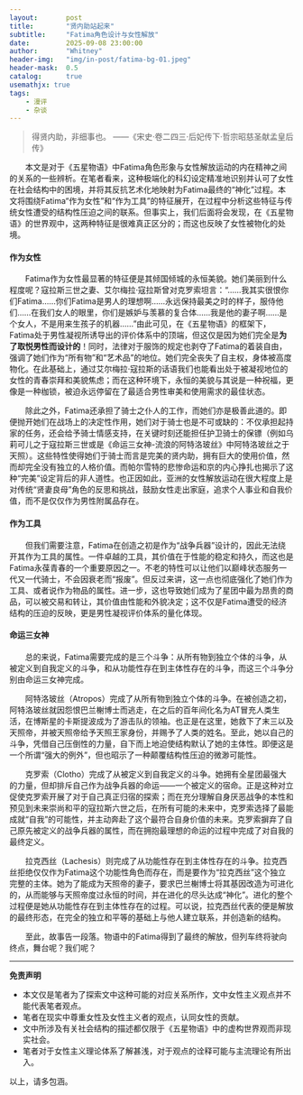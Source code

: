 ```yaml
---
layout:       post
title:        "贤内助站起来"
subtitle:     "Fatima角色设计与女性解放"
date:         2025-09-08 23:00:00
author:       "Whitney"
header-img:   "img/in-post/fatima-bg-01.jpeg"
header-mask:  0.5
catalog:      true
usemathjx: true
tags:
    - 漫评
    - 杂谈
---
```


>得贤内助，非细事也。 ——《宋史·卷二四三·后妃传下·哲宗昭慈圣献孟皇后传》

&emsp;&emsp;本文是对于《五星物语》中Fatima角色形象与女性解放运动的内在精神之间的关系的一些辨析。在笔者看来，这种极端化的科幻设定精准地识别并认可了女性在社会结构中的困境，并将其反抗艺术化地映射为Fatima最终的“神化”过程。本文将围绕Fatima“作为女性”和“作为工具”的特征展开，在过程中分析这些特征与传统女性遭受的结构性压迫之间的联系。但事实上，我们后面将会发现，在《五星物语》的世界观中，这两种特征是很难真正区分的；而这也反映了女性被物化的处境。

#### 作为女性
&emsp;&emsp;Fatima作为女性最显著的特征便是其倾国倾城的永恒美貌。她们美丽到什么程度呢？寇拉斯三世之妻、艾尔梅拉·寇拉斯曾对克罗索坦言：“……我其实很恨你们Fatima……你们Fatima是男人的理想啊……永远保持最美之时的样子，服侍他们……在我们女人的眼里，你们是嫉妒与羡慕的复合体……我是他的妻子啊……是个女人，不是用来生孩子的机器……”由此可见，在《五星物语》的框架下，Fatima处于男性凝视所诱导出的评价体系中的顶端，但这仅是因为她们完全是**为了取悦男性而设计的**！同时，法律对于服饰的规定也剥夺了Fatima的着装自由，强调了她们作为“所有物”和“艺术品”的地位。她们完全丧失了自主权，身体被高度物化。在此基础上，通过艾尔梅拉·寇拉斯的话语我们也能看出处于被凝视地位的女性的青春崇拜和美貌焦虑；而在这种环境下，永恒的美貌与其说是一种祝福，更像是一种枷锁，被迫永远停留在了最适合男性审美和使用需求的最佳状态。

&emsp;&emsp;除此之外，Fatima还承担了骑士之仆人的工作，而她们亦是极善此道的。即便抛开她们在战场上的决定性作用，她们对于骑士也是不可或缺的：不仅承担起持家的任务，还会给予骑士情感支持，在关键时刻还能担任护卫骑士的保镖（例如乌莉可儿之于寇拉斯三世或是《命运三女神-流浪的阿特洛玻丝》中阿特洛玻丝之于天照）。这些特性使得她们于骑士而言是完美的贤内助，拥有巨大的使用价值，然而却完全没有独立的人格价值。而帕尔雪特的悲惨命运和京的内心挣扎也揭示了这种“完美”设定背后的非人道性。也正因如此，亚洲的女性解放运动在很大程度上是对传统“贤妻良母”角色的反思和挑战，鼓励女性走出家庭，追求个人事业和自我价值，而不是仅仅作为男性附属品存在。

#### 作为工具
&emsp;&emsp;但我们需要注意，Fatima在创造之初是作为“战争兵器”设计的，因此无法绕开其作为工具的属性。一件卓越的工具，其价值在于性能的稳定和持久，而这也是Fatima永葆青春的一个重要原因之一。不老的特性可以让他们以巅峰状态服务一代又一代骑士，不会因衰老而“报废”。但反过来讲，这一点也彻底强化了她们作为工具、或者说作为物品的属性。进一步，这也导致她们成为了星团中最为昂贵的商品，可以被交易和转让，其价值由性能和外貌决定；这不仅是Fatima遭受的经济结构的压迫的反映，更是男性凝视评价体系的量化体现。

#### 命运三女神

&emsp;&emsp;总的来说，Fatima需要完成的是三个斗争：从所有物到独立个体的斗争，从被定义到自我定义的斗争，和从功能性存在到主体性存在的斗争，而这三个斗争分别由命运三女神完成。

&emsp;&emsp;阿特洛玻丝（Atropos）完成了从所有物到独立个体的斗争。在被创造之初，阿特洛玻丝就因怨恨巴兰榭博士而逃走，在之后的百年间化名为AT冒充人类生活，在博斯星的卡斯提波成为了游击队的领袖。也正是在这里，她救下了末三以及天照帝，并被天照帝给予天照王家身份，并赐予了人类的姓名。至此，她以自己的斗争，凭借自己压倒性的力量，自下而上地迫使结构默认了她的主体性。即便这是一个所谓“强大的例外”，但也昭示了一种颠覆结构性压迫的微渺可能性。

&emsp;&emsp;克罗索（Clotho）完成了从被定义到自我定义的斗争。她拥有全星团最强大的力量，但却排斥自己作为战争兵器的命运——一个被定义的宿命。正是这种对立促使克罗索开展了对于自己真正归宿的探索；而在充分理解自身厌恶战争的本性和预见到未来崇尚和平的寇拉斯六世之后，在所有可能的未来中，克罗索选择了最能成就“自我”的可能性，并主动奔赴了这个最符合自身价值的未来。克罗索摒弃了自己原先被定义的战争兵器的属性，而在拥抱最理想的命运的过程中完成了对自我的最终定义。

&emsp;&emsp;拉克西丝（Lachesis）则完成了从功能性存在到主体性存在的斗争。拉克西丝拒绝仅仅作为Fatima这个功能性角色而存在，而是要作为“拉克西丝”这个独立完整的主体。她为了能成为天照帝的妻子，要求巴兰榭博士将其基因改造为可进化的，从而能够与天照帝度过永恒的时间，并在进化的尽头达成“神化”。进化的整个过程便是她从功能性存在到主体性存在的过程。可以说，拉克西丝代表的便是解放的最终形态，在完全的独立和平等的基础上与他人建立联系，并创造新的结构。

&emsp;&emsp;至此，故事告一段落。物语中的Fatima得到了最终的解放，但列车终将驶向终点，舞台呢？我们呢？

---

**免责声明**&emsp;&emsp;

- 本文仅是笔者为了探索文中这种可能的对应关系所作，文中女性主义观点并不能代表笔者观点。
- 笔者在现实中尊重女性及女性主义者的观点，认同女性的贡献。
- 文中所涉及有关社会结构的描述都仅限于《五星物语》中的虚构世界观而非现实社会。
- 笔者对于女性主义理论体系了解甚浅，对于观点的诠释可能与主流理论有所出入。

以上，请多包涵。
